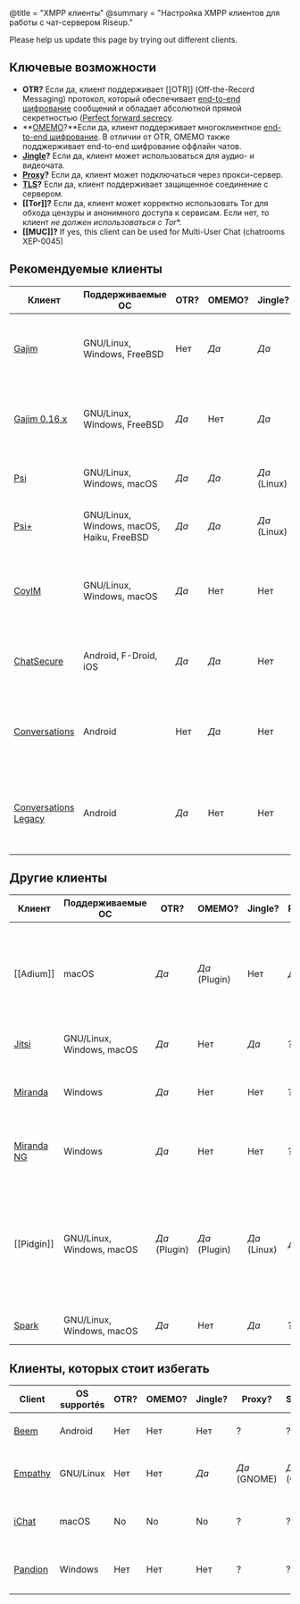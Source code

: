@title = "XMPP клиенты"
@summary = "Настройка XMPP клиентов для работы с чат-сервером Riseup."

<p class=“alert alert-info”>Please help us update this page by trying out different clients.</p>

## Ключевые возможности

- **OTR?** Если да, клиент поддерживает [[OTR]] (Off-the-Record Messaging) протокол, который обеспечивает [end-to-end шифрование](https://en.wikipedia.org/wiki/End-to-end_encryption) сообщений и обладает абсолютной прямой секретностью ([Perfect forward secrecy](https://ru.wikipedia.org/wiki/Perfect_forward_secrecy).
- **[OMEMO](https://conversations.im/omemo/)?**Если да, клиент поддерживает многоклиентное [end-to-end шифрование](https://ru.wikipedia.org/wiki/Off-the-Record_Messaging). В отличии от OTR, OMEMO также подджерживает end-to-end шифрование оффлайн чатов.
- **<a href="https://ru.wikipedia.org/wiki/Jingle_(протокол)">Jingle</a>?** Если да, клиент может использоваться для аудио- и видеочата.
- **[Proxy](https://ru.wikipedia.org/wiki/Прокси-сервер)?** Если да, клиент может подключаться через прокси-сервер.
- **[TLS](https://ru.wikipedia.org/wiki/TLS)?** Если да, клиент поддерживает защищенное соединение с сервером.
- **[[Tor]]?** Если да, клиент может корректно использовать Tor для обхода цензуры и анонимного доступа к сервисам. Если нет, то клиент *не должен использоваться с Tor**.
- **[[MUC]]?** If yes, this client can be used for Multi-User Chat (chatrooms XEP-0045)

## Рекомендуемые клиенты

| Клиент                                           | Поддерживаемые ОС                         | OTR? | OMEMO? | Jingle?      | Proxy? | TLS? | Tor? | MUC? | Комментарии                                                                                                  |
|--------------------------------------------------|-------------------------------------------|------|--------|--------------|--------|------|------|------|--------------------------------------------------------------------------------------------------------------|
| [Gajim](https://gajim.org)                       | GNU/Linux, Windows, FreeBSD               | Нет  | *Да*   | *Да*         | *Да*   | *Да* | *Да* | *Да* | Open source. Кроссплатформенный мессенджер написанный на Python и использующий GTK+.                         |
| [Gajim 0.16.x](https://gajim.org)                | GNU/Linux, Windows, FreeBSD               | *Да* | Нет    | *Да*         | *Да*   | *Да* | *Да* | *Да* | Open source. Кроссплатформенный мессенджер написанный на Python и использующий GTK+.                         |
| [Psi](https://psi-im.org)                        | GNU/Linux, Windows, macOS                 | *Да* | *Да*   | *Да* (Linux) | *Да*   | *Да* | *Да* | *Да* | Кроссплатформенный мессенджер написанный на С++ и Qt.                                                        |
| [Psi+](https://psi-plus.com)                     | GNU/Linux, Windows, macOS, Haiku, FreeBSD | *Да* | *Да*   | *Да* (Linux) | *Да*   | *Да* | *Да* | *Да* | Кроссплатформенный мессенджер написанный на С++ и Qt.                                                        |
| [CoyIM](https://coy.im)                          | GNU/Linux, Windows, macOS                 | *Да* | Нет    | Нет          | *Да*   | *Да* | *Да* | Нет  | Open source. Безопасный-по-умолчанию мессенджер: по умолчанию включен OTR и используется Tor. Написан на Go. |
| [ChatSecure](https://chatsecure.org)             | Android, F-Droid, iOS                     | *Да* | *Да*   | Нет          | *Да*   | *Да* | *Да* | ?    | Open source. Хороший мессенджер для iOS. Интегрирована поддержка Tor.                                        |
| [Conversations](https://conversations.im)        | Android                                   | Нет  | *Да*   | Нет          | *Да*   | *Да* | *Да* | *Да* | Open source. Хороший мессенджер для Android. Поддерживает защищенные групповые чаты!                         |
| [Conversations Legacy](https://conversations.im) | Android                                   | *Да* | Нет    | Нет          | *Да*   | *Да* | *Да* | *Да* | Open source. Хороший мессенджер для Android. Поддерживает защищенные групповые чаты!                         |

## Другие клиенты

| Клиент                                              | Поддерживаемые ОС         | OTR?          | OMEMO?        | Jingle?      | Proxy? | TLS? | Tor?     | MUC? | Комментарии                                                                                              |
|-----------------------------------------------------|---------------------------|---------------|---------------|--------------|--------|------|----------|------|----------------------------------------------------------------------------------------------------------|
| [[Adium]]                                               | macOS                     | *Да*          | *Да* (Plugin) | Нет          | *Да*   | *Да* | Частично | ?    | Open source. Lack of updates cause for security concern. DNS and URL hovering information leaks.         |
| [Jitsi](https://jitsi.org)                          | GNU/Linux, Windows, macOS | *Да*          | Нет           | *Да*         | ?      | *Да* | ?        | ?    | Open source. Написан на Java.                                                                            |
| [Miranda](https://miranda-im.org)                   | Windows                   | *Да*          | Нет           | Нет          | ?      | ?    | ?        | ?    | Open source. Стабильный клиент со множеством плагинов.                                                   |
| [Miranda NG](https://miranda-ng.org)                | Windows                   | *Да*          | Нет           | Нет          | ?      | ?    | ?        | ?    | Open source. Стабильный клиент со множеством плагинов.                                                   |
| [[Pidgin]]                                              | GNU/Linux, Windows, macOS | *Да* (Plugin) | *Да* (Plugin) | *Да* (Linux) | *Да*   | *Да* | *Да*     | ?    | Open source. Стабильный мессенджер со множеством функций. *Обязательно используйте самую свежую версию!* |
| [Spark](https://igniterealtime.org/projects/spark/) | GNU/Linux, Windows, macOS | *Да*          | Нет           | *Да*         | ?      | ?    | ?        | ?    | Open source. Написан на Java.                                                                            |

## Клиенты, которых стоит избегать

| Client                                         | OS supportés | OTR? | OMEMO? | Jingle? | Proxy?       | SSL/TLS?     | Tor? | MUC? | Комментарии                                                 |
|------------------------------------------------|--------------|------|--------|---------|--------------|--------------|------|------|-------------------------------------------------------------|
| [Beem](https://beem-project.com)               | Android      | Нет  | Нет    | Нет     | ?            | ?            | ?    | ?    | Open source. Не поддерживает групповые чаты.                |
| [Empathy](https://wiki.gnome.org/Apps/Empathy) | GNU/Linux    | Нет  | Нет    | *Да*    | *Да* (GNOME) | *Да* (GNOME) | ?    | ?    | Open source. Стабильный и простой в использовании.          |
| [iChat](https://www.apple.com)                 | macOS        | No   | No     | No      | ?            | ?            | ?    | ?    | Apple's built-in chat application has limited XMPP support. |
| [Pandion](https://pandion.im)                  | Windows      | Нет  | Нет    | Нет     | ?            | ?            | ?    | ?    | Open source. Продолжительное время нет новых обновлений.    |
